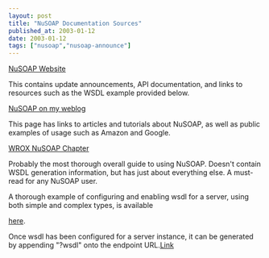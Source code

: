 ```yaml
---
layout: post
title: "NuSOAP Documentation Sources"
published_at: 2003-01-12
date: 2003-01-12
tags: ["nusoap","nusoap-announce"]
---
```


[NuSOAP Website](http://dietrich.ganx4.com/nusoap)  

This contains update announcements, API documentation, and links to resources such as the WSDL example provided below.  

[NuSOAP on my weblog](http://dietrich.ganx4.com/index.php?category=NuSOAP)  

This page has links to articles and tutorials about NuSOAP, as well as public examples of usage such as Amazon and Google.  

[WROX NuSOAP Chapter](http://dietrich.ganx4.com/index.php?id=116)  

Probably the most thorough overall guide to using NuSOAP. Doesn't contain WSDL generation information, but has just about everything else. A must-read for any NuSOAP user.  

A thorough example of configuring and enabling wsdl for a server, using both simple and complex types, is available   

[here](http://dietrich.ganx4.com/nusoap/testbed/round2_base_server.phps).  

Once wsdl has been configured for a server instance, it can be generated by appending "?wsdl" onto the endpoint URL.[Link]()  